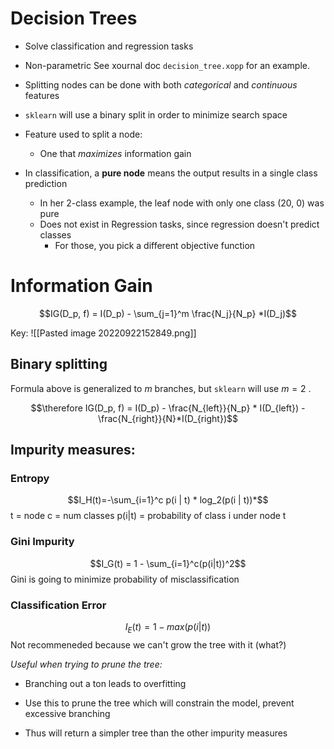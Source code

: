 # Decision Trees
- Solve classification and regression tasks
- Non-parametric
See xournal doc `decision_tree.xopp` for an example.

- Splitting nodes can be done with both *categorical* and *continuous* features
- `sklearn` will use a binary split in order to minimize search space
- Feature used to split a node:
	- One that *maximizes* information gain
- In classification, a **pure node** means the output results in a single class prediction
	- In her 2-class example, the leaf node with only one class (20, 0) was pure
	- Does not exist in Regression tasks, since regression doesn't predict classes
		- For those, you pick a different objective function

# Information Gain
$$IG(D_p, f) = I(D_p) - \sum_{j=1}^m \frac{N_j}{N_p} *I(D_j)$$

Key:
![[Pasted image 20220922152849.png]]

## Binary splitting
Formula above is generalized to $m$ branches, but `sklearn` will use $m=2$ .

$$\therefore IG(D_p, f) = I(D_p) - \frac{N_{left}}{N_p} * I(D_{left}) - \frac{N_{right}}{N}*I(D_{right})$$

## Impurity measures:
### Entropy
$$I_H(t)=-\sum_{i=1}^c p(i | t) * log_2(p(i | t))*$$
t = node
c = num classes
p(i|t) = probability of class i under node t
	
### Gini Impurity
$$I_G(t) = 1 - \sum_{i=1}^c(p(i|t))^2$$
Gini is going to minimize probability of misclassification

### Classification Error
$$I_E(t) = 1 - max(p(i|t))$$
Not recommeneded because we can't grow the tree with it (what?)

*Useful when trying to prune the tree:*

- Branching out a ton leads to overfitting
- Use this to prune the tree which will constrain the model, prevent excessive branching

- Thus will return a simpler tree than the other impurity measures
